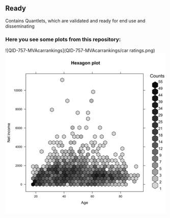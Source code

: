 ## Ready
Contains Quantlets, which are validated and ready for end use and disseminating
### Here you see some plots from this repository:
 ![QID-757-MVAcarrankings](QID-757-MVAcarrankings/car ratings.png)
 ![QID-1196-MVAageIncome](QID-1196-MVAageIncome/MVAageIncome1.png)

